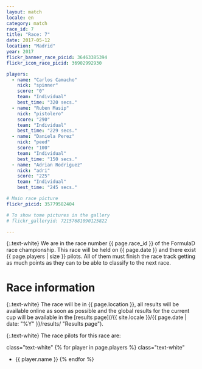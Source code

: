 ```yaml
---
layout: match
locale: en
category: match
race_id: 7
title: "Race: 7"
date: 2017-05-12
location: "Madrid"
year: 2017
flickr_banner_race_picid: 36463385394
flickr_icon_race_picid: 36902992930

players:
  - name: "Carlos Camacho"
    nick: "spinner"
    score: "0"
    team: "Individual"
    best_time: "320 secs."
  - name: "Ruben Masip"
    nick: "pistolero"
    score: "290"
    team: "Individual"
    best_time: "229 secs."
  - name: "Daniela Perez"
    nick: "peed"
    score: "100"
    team: "Individual"
    best_time: "150 secs."
  - name: "Adrian Rodriguez"
    nick: "adri"
    score: "225"
    team: "Individual"
    best_time: "245 secs."

# Main race picture
flickr_picid: 35779582404

# To show tome pictures in the gallery
# flickr_galleryid: 72157681090125822

---
```


{:.text-white}
We are in the race number {{ page.race_id }}
of the FormulaD race championship.
This race will be held on {{ page.date }}
and there exist {{ page.players | size }} pilots.
All of them must finish the
race track getting as much points as they can
to be able to classify to the next race.

Race information
================

{:.text-white}
The race will be in {{ page.location }},
all results will be available online as soon as possible
and the global results for the current cup will 
be available in the
[results page](/{{ site.locale }}/{{ page.date | date: "%Y" }}/results/ "Results page").

{:.text-white}
The race pilots for this race are: 

class="text-white"
{% for player in page.players %}
class="text-white"
* {{ player.name }}
{% endfor %}

